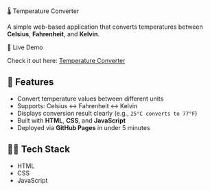  🌡️ Temperature Converter

A simple web-based application that converts temperatures between **Celsius**, **Fahrenheit**, and **Kelvin**.

🔗 Live Demo

Check it out here: [Temperature Converter](https://your-github-Shahanaz.github.io/TempConv)  

## 📌 Features

- Convert temperature values between different units
- Supports: Celsius ↔ Fahrenheit ↔ Kelvin
- Displays conversion result clearly (e.g., `25°C converts to 77°F`)
- Built with **HTML**, **CSS**, and **JavaScript**
- Deployed via **GitHub Pages** in under 5 minutes
  
## 🧑‍💻 Tech Stack

- HTML
- CSS
- JavaScript

